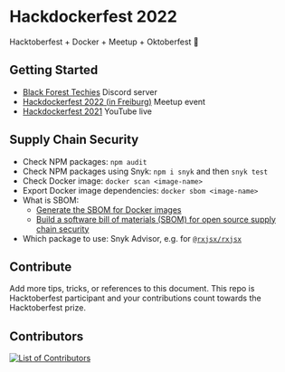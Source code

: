 # Hackdockerfest 2022

Hacktoberfest + Docker + Meetup + Oktoberfest :beer:

## Getting Started

- [Black Forest Techies](https://discord.gg/vjauK5qa) Discord server
- [Hackdockerfest 2022 (in Freiburg)](https://www.meetup.com/docker-black-forest/events/287845505/) Meetup event
- [Hackdockerfest 2021](https://youtu.be/S7T2y6UjQmQ) YouTube live

## Supply Chain Security

- Check NPM packages: `npm audit`
- Check NPM packages using Snyk: `npm i snyk` and then `snyk test`
- Check Docker image: `docker scan <image-name>`
- Export Docker image dependencies: `docker sbom <image-name>`
- What is SBOM:
  + [Generate the SBOM for Docker images](https://docs.docker.com/engine/sbom/)
  + [Build a software bill of materials (SBOM) for open source supply chain security](https://snyk.io/blog/building-sbom-open-source-supply-chain-security/)
- Which package to use: Snyk Advisor, e.g. for [`@rxjsx/rxjsx`](https://snyk.io/advisor/npm-package/@rxjsx/rxjsx)

## Contribute

Add more tips, tricks, or references to this document. This repo is Hacktoberfest participant and your contributions count towards the Hacktoberfest prize.

## Contributors

[![List of Contributors](https://contrib.rocks/image?repo=aerabi/hackdockerfest)](https://github.com/aerabi/hackdockerfest/graphs/contributors)
